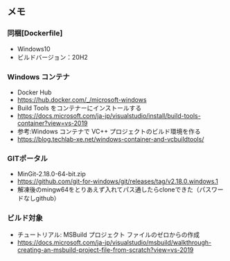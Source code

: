 ## メモ

### 同梱[Dockerfile]

- Windows10
- ビルドバージョン：20H2

### Windows コンテナ

- Docker Hub
- https://hub.docker.com/_/microsoft-windows
- Build Tools をコンテナーにインストールする
- https://docs.microsoft.com/ja-jp/visualstudio/install/build-tools-container?view=vs-2019
- 参考:Windows コンテナで VC++ プロジェクトのビルド環境を作る
- https://blog.techlab-xe.net/windows-container-and-vcbuildtools/

### GITポータル

- MinGit-2.18.0-64-bit.zip
- https://github.com/git-for-windows/git/releases/tag/v2.18.0.windows.1
- 解凍後のmingw64をとりあえず入れてパス通したらcloneできた（パスワードなしgithub）

### ビルド対象

- チュートリアル: MSBuild プロジェクト ファイルのゼロからの作成
- https://docs.microsoft.com/ja-jp/visualstudio/msbuild/walkthrough-creating-an-msbuild-project-file-from-scratch?view=vs-2019